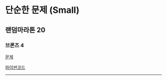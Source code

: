 # 단순한 문제 (Small)
## 랜덤마라톤 20
### 브론즈 4
[문제](https://www.acmicpc.net/problem/25494)

[파이썬코드](25494.py)

---
